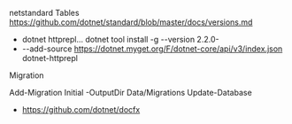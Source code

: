 
netstandard Tables
https://github.com/dotnet/standard/blob/master/docs/versions.md



* dotnet httprepl...
dotnet tool install -g --version 2.2.0-
* --add-source https://dotnet.myget.org/F/dotnet-core/api/v3/index.json dotnet-httprepl

Migration

Add-Migration Initial -OutputDir Data/Migrations
Update-Database

* https://github.com/dotnet/docfx

